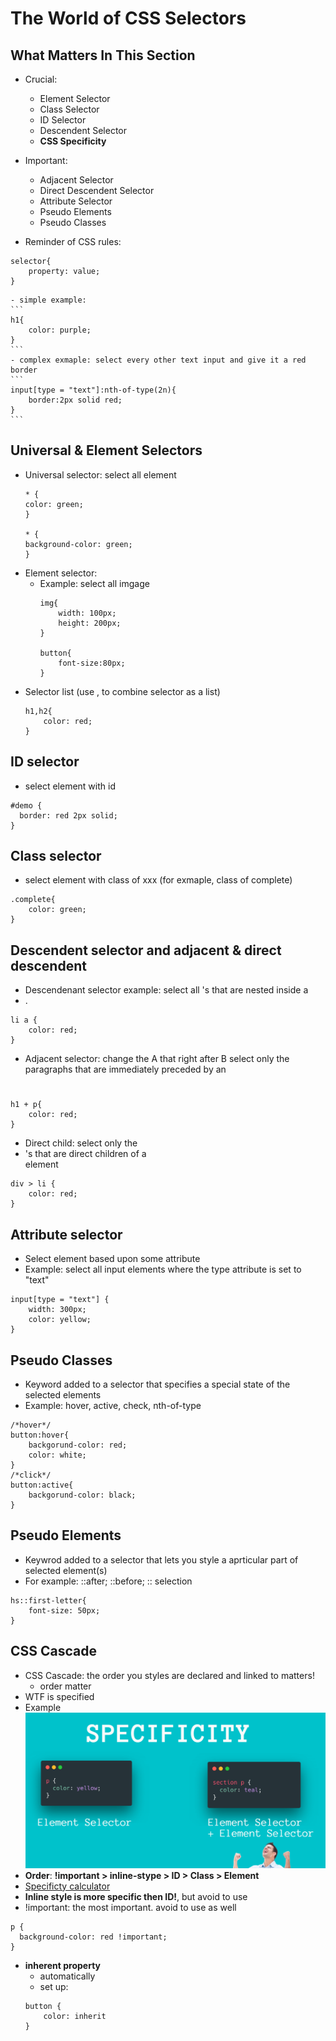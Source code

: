 # The World of CSS Selectors
## What Matters In This Section
- Crucial:
    - Element Selector
    - Class Selector
    - ID Selector
    - Descendent Selector
    - **CSS Specificity**

- Important:
    - Adjacent Selector
    - Direct Descendent Selector
    - Attribute Selector
    - Pseudo Elements 
    - Pseudo Classes

- Reminder of CSS rules:
```
selector{
    property: value;
}
```
    - simple example:
    ```
    h1{
        color: purple;
    }
    ```
    - complex exmaple: select every other text input and give it a red border
    ```
    input[type = "text"]:nth-of-type(2n){
        border:2px solid red;
    }
    ```
## Universal & Element Selectors
- Universal selector: select all element
    ```
    * {
    color: green;
    }

    * {
    background-color: green;
    }
    ```
- Element selector:
    - Example: select all imgage
        ```
        img{
            width: 100px;
            height: 200px;
        }

        button{
            font-size:80px;
        }
        ```
- Selector list (use , to combine selector as a list)
    ```
    h1,h2{
        color: red;
    }
    ```
## ID selector
- select element with id 
```
#demo {
  border: red 2px solid;
}
```
## Class selector
- select element with class of xxx (for exmaple, class of complete)
```
.complete{
    color: green;
}
```
## Descendent selector and adjacent & direct descendent
- Descendenant selector example: select all <a>'s that are nested inside a <li>.
```
li a {
    color: red;
}
```
- Adjacent selector: change the A that right after B
select only the paragraphs that are immediately preceded by an <h1>
```
h1 + p{
    color: red;
}
```
- Direct child: select only the <li>'s that are direct children of a <div> element
```
div > li {
    color: red;
}
```
## Attribute selector
- Select element based upon some attribute
- Example: select all input elements where the type attribute is set to "text"
```
input[type = "text"] {
    width: 300px;
    color: yellow;
}
```

## Pseudo Classes
- Keyword added to a selector that specifies a special state of the selected elements
- Example: hover, active, check, nth-of-type
```
/*hover*/
button:hover{
    backgorund-color: red;
    color: white;
}
/*click*/
button:active{
    backgorund-color: black;
}
```
## Pseudo Elements 
- Keywrod added to a selector that lets you style a aprticular part of selected element(s)
- For example: ::after; ::before; :: selection
```
hs::first-letter{
    font-size: 50px;
}
```
## CSS Cascade 
- CSS Cascade: the order you styles are declared and linked to matters!
    - order matter
- WTF is specified
- Example
![specificity](https://raw.githubusercontent.com/suereey/Udemy_WebDeveloperBootCamp_2021_StudyNotes/main/screenshot/6_Specificity.PNG)
- **Order**: **!important > inline-stype > ID > Class > Element**
- [Specificty calculator](https://specificity.keegan.st/)
- **Inline style is more specific then ID!**, but avoid to use
- !important: the most important. avoid to use as well
```
p {
  background-color: red !important;
}
```
- **inherent property**
    - automatically
    - set up:
    ```
    button {
        color: inherit
    }
    ```